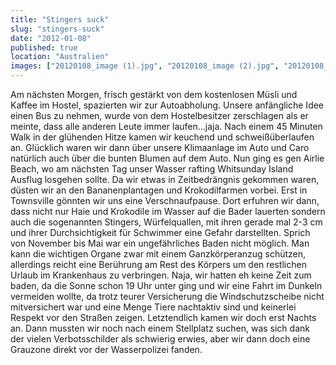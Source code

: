 ```yaml
---
title: "Stingers suck"
slug: "stingers-suck"
date: "2012-01-08"
published: true
location: "Australien"
images: ["20120108_image (1).jpg", "20120108_image (2).jpg", "20120108_image (3).jpg", "20120108_image (4).jpg", "20120108_image (5).jpg"]
---
```


Am nächsten Morgen, frisch gestärkt von dem kostenlosen Müsli und Kaffee  im Hostel, spazierten wir zur Autoabholung. Unsere anfängliche Idee  einen Bus zu nehmen, wurde von dem Hostelbesitzer zerschlagen als er  meinte, dass alle anderen Leute immer laufen...jaja. Nach einem 45 Minuten  Walk in der glühenden Hitze kamen wir keuchend und schweißüberlaufen  an. Glücklich waren wir dann über unsere Klimaanlage im Auto und Caro  natürlich auch über die bunten Blumen auf dem Auto.
Nun ging es gen Airlie Beach, wo am nächsten Tag unser Wasser rafting Whitsunday Island Ausflug losgehen sollte. 
Da wir etwas in Zeitbedrängnis gekommen waren, düsten wir an den Bananenplantagen und Krokodilfarmen vorbei. Erst in Townsville gönnten wir uns eine Verschnaufpause. Dort erfuhren wir dann, dass nicht nur Haie und Krokodile im Wasser auf die Bader lauerten sondern auch die sogenannten Stingers, Würfelquallen, mit ihren gerade mal 2-3 cm und ihrer Durchsichtigkeit für Schwimmer eine Gefahr darstellten. Sprich von November bis Mai war ein ungefährliches Baden nicht möglich. Man kann die wichtigen Organe zwar mit einem Ganzkörperanzug schützen, allerdings reicht eine Berührung am Rest des Körpers um den restlichen Urlaub im Krankenhaus zu verbringen.
Naja, wir hatten eh keine Zeit zum baden, da die Sonne schon 19 Uhr unter ging und wir eine Fahrt im Dunkeln vermeiden wollte, da trotz teurer Versicherung die Windschutzscheibe nicht mitversichert war und eine Menge Tiere nachtaktiv sind und keinerlei Respekt vor den Straßen zeigen. Letztendlich kamen wir doch erst Nachts an. Dann mussten wir noch nach einem Stellplatz suchen, was sich dank der vielen Verbotsschilder als schwierig erwies, aber wir dann doch eine Grauzone direkt vor der Wasserpolizei fanden.